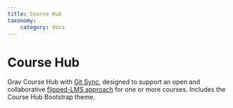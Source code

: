 ```yaml
---
title: Course Hub
taxonomy:
    category: docs
---
```


# Course Hub

Grav Course Hub with [Git Sync](https://github.com/trilbymedia/grav-plugin-git-sync), designed to support an open and collaborative [flipped-LMS approach](http://www.hibbittsdesign.org/blog/posts/2017-03-15-flipped-lms-approach-using-grav-course-hub-with-git-sync-visualization) for one or more courses. Includes the Course Hub Bootstrap theme.
